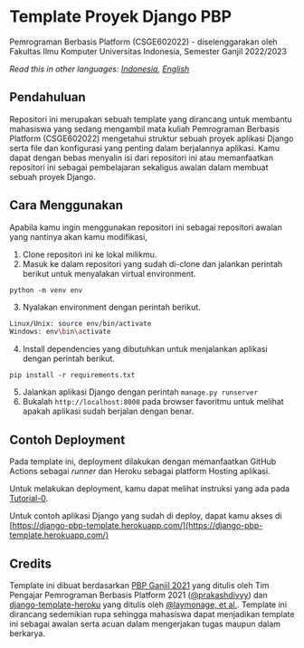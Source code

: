 # Template Proyek Django PBP

Pemrograman Berbasis Platform (CSGE602022) - diselenggarakan oleh Fakultas Ilmu Komputer Universitas Indonesia, Semester Ganjil 2022/2023

*Read this in other languages: [Indonesia](README.md), [English](README.en.md)*
## Pendahuluan

Repositori ini merupakan sebuah template yang dirancang untuk membantu mahasiswa yang sedang mengambil mata kuliah Pemrograman Berbasis Platform (CSGE602022) mengetahui struktur sebuah proyek aplikasi Django serta file dan konfigurasi yang penting dalam berjalannya aplikasi. Kamu dapat dengan bebas menyalin isi dari repositori ini atau memanfaatkan repositori ini sebagai pembelajaran sekaligus awalan dalam membuat sebuah proyek Django.

## Cara Menggunakan

Apabila kamu ingin menggunakan repositori ini sebagai repositori awalan yang nantinya akan kamu modifikasi,

1. Clone repositori ini ke lokal milikmu.
2. Masuk ke dalam repositori yang sudah di-clone dan jalankan perintah berikut untuk menyalakan virtual environment.
```
python -m venv env
```
3. Nyalakan environment dengan perintah berikut.
```bash
Linux/Unix: source env/bin/activate
Windows: env\bin\activate
```
4. Install dependencies yang dibutuhkan untuk menjalankan aplikasi dengan perintah berikut.
```
pip install -r requirements.txt
```
5. Jalankan aplikasi Django dengan perintah `manage.py runserver`
6. Bukalah `http://localhost:8000` pada browser favoritmu untuk melihat apakah aplikasi sudah berjalan dengan benar.
## Contoh Deployment 

Pada template ini, deployment dilakukan dengan memanfaatkan GitHub Actions sebagai _runner_ dan Heroku sebagai platform Hosting aplikasi. 

Untuk melakukan deployment, kamu dapat melihat instruksi yang ada pada [Tutorial-0](https://github.com/pbp-fasilkom-ui/ganjil-2023/blob/master/assignments/tutorial/tutorial-0.md).

Untuk contoh aplikasi Django yang sudah di deploy, dapat kamu akses di [https://django-pbp-template.herokuapp.com/](https://django-pbp-template.herokuapp.com/)

## Credits
Template ini dibuat berdasarkan [PBP Ganjil 2021](https://gitlab.com/PBP-2021/pbp-lab) yang ditulis oleh Tim Pengajar Pemrograman Berbasis Platform 2021 ([@prakashdivyy](https://gitlab.com/prakashdivyy)) dan [django-template-heroku](https://github.com/laymonage/django-template-heroku) yang ditulis oleh [@laymonage, et al.](https://github.com/laymonage). Template ini dirancang sedemikian rupa sehingga mahasiswa dapat menjadikan template ini sebagai awalan serta acuan dalam mengerjakan tugas maupun dalam berkarya.
